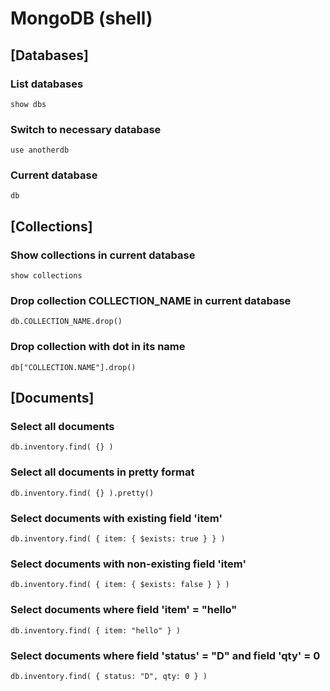 # MongoDB (shell)

## [Databases]

### List databases
```
show dbs
```

### Switch to necessary database
```
use anotherdb
```

### Current database
```
db
```

## [Collections]

### Show collections in current database
```
show collections
```

### Drop collection COLLECTION_NAME in current database
```
db.COLLECTION_NAME.drop()
```

### Drop collection with dot in its name
```
db["COLLECTION.NAME"].drop()
```

## [Documents]

### Select all documents
```
db.inventory.find( {} )
```

### Select all documents in pretty format
```
db.inventory.find( {} ).pretty()
```


### Select documents with existing field 'item'
```
db.inventory.find( { item: { $exists: true } } )
```

### Select documents with non-existing field 'item'
```
db.inventory.find( { item: { $exists: false } } )
```

### Select documents where field 'item' = "hello"

```
db.inventory.find( { item: "hello" } )
```

### Select documents where field 'status' = "D" and field 'qty' = 0

```
db.inventory.find( { status: "D", qty: 0 } )
```
